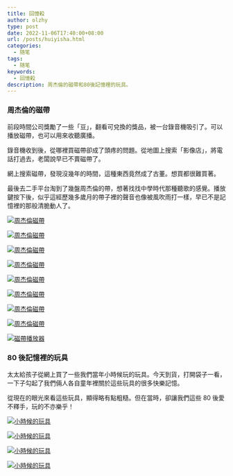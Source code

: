 ```yaml
---
title: 回憶殺
author: olzhy
type: post
date: 2022-11-06T17:40:00+08:00
url: /posts/huiyisha.html
categories:
  - 随笔
tags:
  - 随笔
keywords:
  - 回憶殺
description: 周杰倫的磁帶和80後記憶裡的玩具。
---
```


### 周杰倫的磁帶

前段時間公司獎勵了一些「豆」，翻看可兌換的獎品，被一台錄音機吸引了。可以播放磁帶，也可以用來收聽廣播。

錄音機收到後，從哪裡買磁帶卻成了頭疼的問題。從地圖上搜索「影像店」，將電話打過去，老闆說早已不賣磁帶了。

網上搜索磁帶，發現沒幾年的時間，這種東西竟然成了古董。想買都很難買著。

最後去二手平台淘到了幾盤周杰倫的帶，想著找找中學時代那種聽歌的感覺。播放鍵按下後，似乎這經歷幾多歲月的帶子裡的聲音也像被風吹雨打一樣，早已不是記憶裡的那般清脆動人了。

[![周杰倫磁帶](https://olzhy.github.io/static/images/uploads/2022/11/jay-cover.jpeg#center)](http://ruf7zqsku.hb-bkt.clouddn.com/2022/11/original-jay-cover.jpeg)

[![周杰倫磁帶](https://olzhy.github.io/static/images/uploads/2022/11/jay1.jpeg#center)](http://ruf7zqsku.hb-bkt.clouddn.com/2022/11/original-jay1.jpeg)

[![周杰倫磁帶](https://olzhy.github.io/static/images/uploads/2022/11/jay2.jpeg#center)](http://ruf7zqsku.hb-bkt.clouddn.com/2022/11/original-jay2.jpeg)

[![周杰倫磁帶](https://olzhy.github.io/static/images/uploads/2022/11/jay3.jpeg#center)](http://ruf7zqsku.hb-bkt.clouddn.com/2022/11/original-jay3.jpeg)

[![周杰倫磁帶](https://olzhy.github.io/static/images/uploads/2022/11/jay4.jpeg#center)](http://ruf7zqsku.hb-bkt.clouddn.com/2022/11/original-jay4.jpeg)

[![周杰倫磁帶](https://olzhy.github.io/static/images/uploads/2022/11/jay5.jpeg#center)](http://ruf7zqsku.hb-bkt.clouddn.com/2022/11/original-jay5.jpeg)

[![周杰倫磁帶](https://olzhy.github.io/static/images/uploads/2022/11/jay6.jpeg#center)](http://ruf7zqsku.hb-bkt.clouddn.com/2022/11/original-jay6.jpeg)

[![周杰倫磁帶](https://olzhy.github.io/static/images/uploads/2022/11/jay7.jpeg#center)](http://ruf7zqsku.hb-bkt.clouddn.com/2022/11/original-jay7.jpeg)

[![磁帶播放器](https://olzhy.github.io/static/images/uploads/2022/11/philips.jpeg#center)](http://ruf7zqsku.hb-bkt.clouddn.com/2022/11/original-philips.jpeg)

### 80 後記憶裡的玩具

太太給孩子從網上買了一些我們當年小時候玩的玩具。今天到貨，打開袋子一看，一下子勾起了我們倆人各自童年裡關於這些玩具的很多快樂記憶。

從現在的眼光來看這些玩具，顯得略有點粗糙。但在當時，卻讓我們這些 80 後愛不釋手，玩的不亦樂乎！

[![小時候的玩具](https://olzhy.github.io/static/images/uploads/2022/11/wanju1.jpeg#center)](http://ruf7zqsku.hb-bkt.clouddn.com/2022/11/original-wanju1.jpeg)

[![小時候的玩具](https://olzhy.github.io/static/images/uploads/2022/11/wanju2.jpeg#center)](http://ruf7zqsku.hb-bkt.clouddn.com/2022/11/original-wanju2.jpeg)

[![小時候的玩具](https://olzhy.github.io/static/images/uploads/2022/11/wanju3.jpeg#center)](http://ruf7zqsku.hb-bkt.clouddn.com/2022/11/original-wanju3.jpeg)

[![小時候的玩具](https://olzhy.github.io/static/images/uploads/2022/11/wanju4.jpeg#center)](http://ruf7zqsku.hb-bkt.clouddn.com/2022/11/original-wanju4.jpeg)

